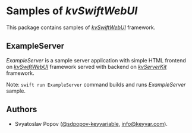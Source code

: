 # Samples of *kvSwiftWebUI*

This package contains samples of [*kvSwiftWebUI*](../) framework.


## ExampleServer

*ExampleServer* is a sample server application with simple HTML frontend on [*kvSwiftWebUI*](../) framework
served with backend on [*kvServerKit*](https://github.com/keyvariable/kvServerKit.swift.git) framework.

Note: `swift run ExampleServer` command builds and runs *ExampleServer* sample.


## Authors

- Svyatoslav Popov ([@sdpopov-keyvariable](https://github.com/sdpopov-keyvariable), [info@keyvar.com](mailto:info@keyvar.com)).
